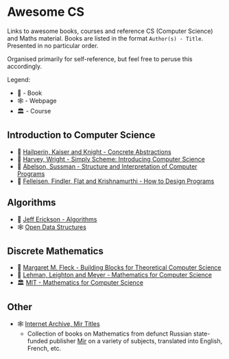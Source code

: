 # Awesome CS

Links to awesome books, courses and reference CS (Computer Science) and Maths material.
Books are listed in the format `Author(s) - Title`. Presented in no particular order.

Organised primarily for self-reference, but feel free to peruse this accordingly.

Legend:

* 📖 - Book
* 🕸️ - Webpage
* 🏛️ - Course

## Introduction to Computer Science

* 📖 [Hailperin, Kaiser and Knight - Concrete Abstractions](https://gustavus.edu/mcs/max/concrete-abstractions.html)
* 📖 [Harvey, Wright - Simply Scheme: Introducing Computer Science](https://people.eecs.berkeley.edu/~bh/ss-toc2.html)
* 📖 [Abelson, Sussman - Structure and Interpretation of Computer Programs](https://web.mit.edu/6.001/6.037/sicp.pdf)
* 📖 [Felleisen, Findler, Flat and Krishnamurthi - How to Design Programs](https://htdp.org/2023-5-12/Book/index.html)

## Algorithms

* 📖 [Jeff Erickson - Algorithms](https://jeffe.cs.illinois.edu/teaching/algorithms/)
* 🕸️ [Open Data Structures](http://opendatastructures.org)

## Discrete Mathematics

* 📖 [Margaret M. Fleck - Building Blocks for Theoretical Computer Science](https://mfleck.cs.illinois.edu/building-blocks/index-sp2020.html)
* 📖 [Lehman, Leighton and Meyer - Mathematics for Computer Science](https://courses.csail.mit.edu/6.042/spring18/mcs.pdf)
* 🏛️ [MIT - Mathematics for Computer Science](https://courses.csail.mit.edu/6.042/spring18/)

## Other

* 🕸️ [Internet Archive, Mir Titles](https://archive.org/details/mir-titles)
  * Collection of books on Mathematics from defunct Russian state-funded publisher
    [Mir](https://en.wikipedia.org/wiki/Mir_Publishers) on a variety of subjects,
    translated into English, French, etc.
